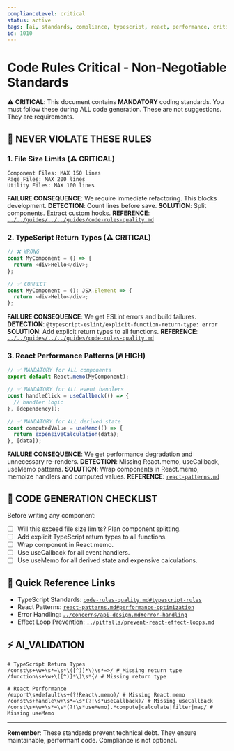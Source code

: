```yaml
---
complianceLevel: critical
status: active
tags: [ai, standards, compliance, typescript, react, performance, critical]
id: 1010
---
```


# Code Rules Critical - Non-Negotiable Standards

⚠️ **CRITICAL**: This document contains **MANDATORY** coding standards. You must follow these during ALL code generation. These are not suggestions. They are requirements.

<!-- AI_QUICK_REF
Overview: This handbook defines mandatory coding standards. You must follow these without exception in all code generation. Key...
Key Rules: File size limits (line 47), TypeScript return types (line 65), React performance patterns (line 88)
Avoid: Files exceeding size limits, Missing return types, Components without React.memo
-->

## 🚫 **NEVER VIOLATE THESE RULES**

### **1. File Size Limits (⚠️ CRITICAL)**
```
Component Files: MAX 150 lines
Page Files: MAX 200 lines  
Utility Files: MAX 100 lines
```
**FAILURE CONSEQUENCE**: We require immediate refactoring. This blocks development.
**DETECTION**: Count lines before save.
**SOLUTION**: Split components. Extract custom hooks.
**REFERENCE**: [`../../guides/../../guides/code-rules-quality.md`](code-rules-quality.md "Priority: HIGH - TypeScript standards and ESLint rules")

### **2. TypeScript Return Types (⚠️ CRITICAL)**
```typescript
// ❌ WRONG
const MyComponent = () => {
  return <div>Hello</div>;
};

// ✅ CORRECT
const MyComponent = (): JSX.Element => {
  return <div>Hello</div>;
};
```
**FAILURE CONSEQUENCE**: We get ESLint errors and build failures.
**DETECTION**: `@typescript-eslint/explicit-function-return-type: error`
**SOLUTION**: Add explicit return types to all functions.
**REFERENCE**: [`../../guides/../../guides/code-rules-quality.md`](code-rules-quality.md "Priority: HIGH - TypeScript standards and ESLint rules")

### **3. React Performance Patterns (🔥 HIGH)**
```typescript
// ✅ MANDATORY for ALL components
export default React.memo(MyComponent);

// ✅ MANDATORY for ALL event handlers
const handleClick = useCallback(() => {
  // handler logic
}, [dependency]);

// ✅ MANDATORY for ALL derived state
const computedValue = useMemo(() => {
  return expensiveCalculation(data);
}, [data]);
```
**FAILURE CONSEQUENCE**: We get performance degradation and unnecessary re-renders.
**DETECTION**: Missing React.memo, useCallback, useMemo patterns.
**SOLUTION**: Wrap components in React.memo, memoize handlers and computed values.
**REFERENCE**: [`react-patterns.md`](react-patterns.md "Priority: HIGH - React optimization techniques")

## 🎯 **CODE GENERATION CHECKLIST**

Before writing any component:
- [ ] Will this exceed file size limits? Plan component splitting.
- [ ] Add explicit TypeScript return types to all functions.
- [ ] Wrap component in React.memo.
- [ ] Use useCallback for all event handlers.
- [ ] Use useMemo for all derived state and expensive calculations.

## 🔗 **Quick Reference Links**
- TypeScript Standards: [`code-rules-quality.md#typescript-rules`](code-rules-quality.md#typescript-rules "Priority: HIGH - TypeScript typing requirements")
- React Patterns: [`react-patterns.md#performance-optimization`](react-patterns.md#performance-optimization "Priority: HIGH - React.memo and hook usage")
- Error Handling: [`../concerns/api-design.md#error-handling`](../concerns/api-design.md#error-handling "Priority: MEDIUM - API error handling patterns")
- Effect Loop Prevention: [`../pitfalls/prevent-react-effect-loops.md`](../pitfalls/prevent-react-effect-loops.md "Priority: CRITICAL - Preventing infinite render loops")

## ⚡ **AI_VALIDATION**
```regex
# TypeScript Return Types
/const\s+\w+\s*=\s*\([^)]*\)\s*=>/ # Missing return type
/function\s+\w+\([^)]*\)\s*{/ # Missing return type

# React Performance  
/export\s+default\s+(?!React\.memo)/ # Missing React.memo
/const\s+handle\w+\s*=\s*(?!\s*useCallback)/ # Missing useCallback
/const\s+\w+\s*=\s*(?!\s*useMemo).*compute|calculate|filter|map/ # Missing useMemo
```
---
**Remember**: These standards prevent technical debt. They ensure maintainable, performant code. Compliance is not optional.
